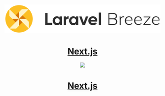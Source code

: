 <p align="center">
    <a href="https://laravel.com/docs/master/starter-kits">
        <img src="/art/breeze.svg" alt="Logo Next Js">
        <h1 align="center">Next.js</h1>
    </a>
</p>

<p align="center">
  <a href="https://nextjs.org">
    <picture>
      <source media="(prefers-color-scheme: dark)" srcset="https://assets.vercel.com/image/upload/v1662130559/nextjs/Icon_dark_background.png">
      <img src="https://assets.vercel.com/image/upload/v1662130559/nextjs/Icon_light_background.png" height="128">
    </picture>
    <h1 align="center">Next.js</h1>
  </a>
</p>
